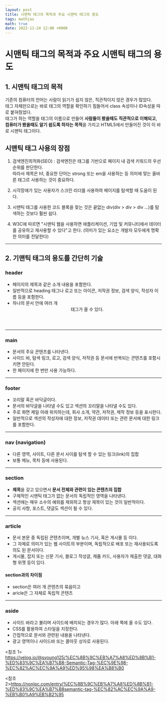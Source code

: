 ```yaml
---
layout: post
title: 시맨틱 태그의 목적과 주요 시맨틱 태그의 용도
tags: mathjax
math: true
date: 2022-11-24 12:00 +0900
---
```


# 시맨틱 태그의 목적과 주요 시맨틱 태그의 용도

## 1. 시맨틱 태그의 목적

기존의 컴퓨터의 언어는 사람이 읽기가 쉽지 않은, 직관적이지 않은 경우가 많았다.<br>
태그 자체만으로는 바로 태그의 역할을 확인하기 힘들어서 class 속성이나 ID속성을 따로 붙혀줬었다.<br>
태그가 하는 역할을 태그의 이름으로 만들어 **사람들이 봤을때도 직관적으로 이해되고**,
**컴퓨터가 봤을때도 알기 쉽도록 하자는 목적**을 가지고 HTML5에서 만들어진 것이 이 바로 시맨틱 태그이다.<br>


## 시맨틱 태그 사용의 장점

1. 검색엔진최적화(SEO) : 검색엔진은 태그를 기반으로 페이지 내 검색 키워드의 우선순위를 판단한다.<br>
따라서 제목은 h1, 중요한 단어는 strong 또는 em을 사용하는 등 의미에 맞는 올바른 태그르 사용하는 것이 중요하다.

2. 시각장애가 있는 사용자가 스크린 리더를 사용하여 페이지를 탐색할 때 도움이 된다.

3. 시맨틱 태그를 사용한 코드 블록을 찾는 것은 끝없는 div(div > div > div ...)를 탐색하는 것보다 훨씬 쉽다.

4. W3C에 따르면 "시맨틱 웹을 사용하면 애플리케이션, 기업 및 커뮤니티에서 데이터를 공유하고 재사용할 수 있다"고 한다. (의미가 있는 요소는 개발자 모두에게 명확한 의미를 전달한다)


---
## 2. 기맨틱 태그의 용도를 간단히 기술

### header

- 페이지의 제목과 같은 소개 내용을 포함한다.
- 일반적으로 heading 태그나 로고 또는 아이콘, 저작권 정보, 검색 양식, 작성자 이름 등을 포함한다.
- 하나의 문서 안에 여러 개<header> 태그가 올 수 있다.


---
### main

- 문서의 주요 콘텐츠를 나타낸다.
- 사이드 바, 탐색 링크, 로고, 검색 양식, 저작권 등 문서에 반복되는 콘텐츠를 포함시키면 안된다.
- 한 페이지에 한 번만 사용 가능하다.


---
### footer

- 꼬리말 혹은 바닥글이다.
- 문서의 바닥글을 나타낼 수도 있고 섹션의 꼬리말을 나타낼 수도 있다.
- 주로 화면 제일 아래 위치하는데, 회사 소개, 약관, 저작권, 제작 정보 등을 표시한다.
- 일반적으로 섹션의 작성자에 대한 정보, 저작권 데이터 또는 관련 문서에 대한 링크를 포함한다.


---
### nav (navigation)

- 다른 영역, 사이트, 다른 문서 사이를 탐색 할 수 있는 링크(link)의 집합
- 보통 메뉴, 목차 등에 사용된다.


---
### section

- **제목**을 갖고 있으면서 **문서 전체와 관련이 있는 콘텐츠의 집합**
- 구체적인 시맨틱 태그가 없는 문서의 독립적인 영역을 나타낸다.
- 섹션에는 매우 소수의 예외를 제외하고 항상 제목이 있는 것이 일반적이다.
- 공지 사항, 포스트, 댓글도 섹션이 될 수 있다.


---
### article

- 문서 본문 중 독립된 콘텐츠이며, 개별 뉴스 기사, 혹은 게시물 등 이다.
- 그 자체로 의미가 있는 웹 사이트의 부분이며, 독립적으로 배포 또는 재사용되도록 의도 된 문서이다.
- 게시물, 잡지 또는 신문 기사, 블로그 작성글, 제품 카드, 사용자가 제출한 댓글, 대화형 위젯 등이 있다.

####  section과의 차이점
- section은 여러 개 콘텐츠의 묶음이고
- aricle은 그 자체로 독립적 콘텐츠

---
### aside

- 사이드 바라고 불리며 사이드에 배치되는 경우가 많다. 아래 쪽에 올 수도 있다.
- CSS를 활용하여 스타일을 지정한다.
- 간접적으로 문서와 관련된 내용을 나타낸다.
- 광고 영역이나 사이드바 또는 콜아웃 상자로 사용된다.


<참조 1> https://velog.io/@syoung125/%EC%8B%9C%EB%A7%A8%ED%8B%B1-%ED%83%9C%EA%B7%B8-Semantic-Tag-%EC%9E%98-%EC%82%AC%EC%9A%A9%ED%95%98%EA%B8%B0

<참조 2>https://nonipc.com/entry/%EC%8B%9C%EB%A7%A8%ED%8B%B1-%ED%83%9C%EA%B7%B8semantic-tag-%EC%82%AC%EC%9A%A9-%EB%B0%A9%EB%B2%95